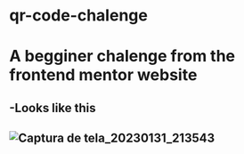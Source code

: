 # qr-code-chalenge
# A begginer chalenge from the frontend mentor website
-Looks like this
  -----
![Captura de tela_20230131_213543](https://user-images.githubusercontent.com/116040965/215916083-9108d67f-02e0-4075-86aa-4b193912c59b.png)
  -----
